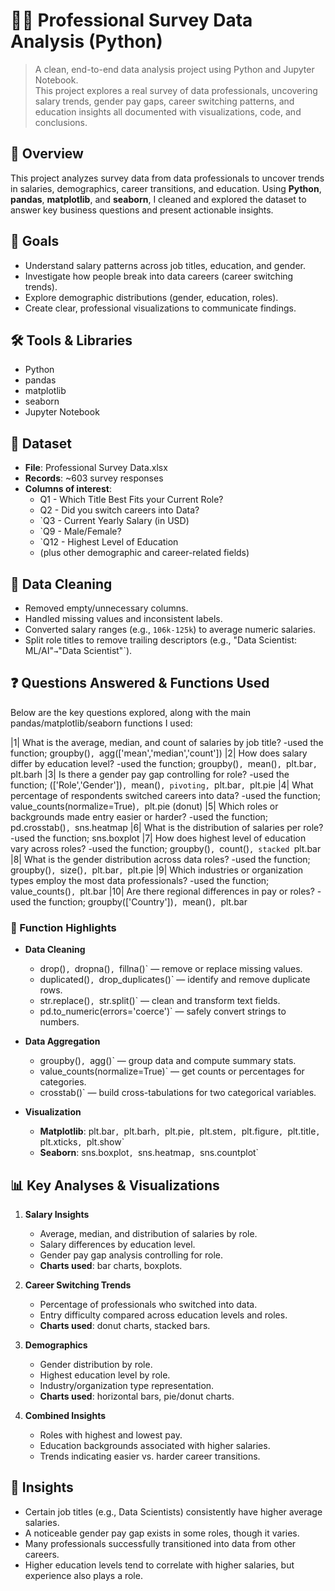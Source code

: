 # 🧑‍💻 Professional Survey Data Analysis (Python)

> A clean, end-to-end data analysis project using Python and Jupyter Notebook.  
> This project explores a real survey of data professionals, uncovering salary trends, gender pay gaps, career switching patterns, and education insights all documented with visualizations, code, and conclusions.


## 📄 Overview
This project analyzes survey data from data professionals to uncover trends in salaries, demographics, career transitions, and education. Using **Python**, **pandas**, **matplotlib**, and **seaborn**, I cleaned and explored the dataset to answer key business questions and present actionable insights.


## 🎯 Goals
- Understand salary patterns across job titles, education, and gender.
- Investigate how people break into data careers (career switching trends).
- Explore demographic distributions (gender, education, roles).
- Create clear, professional visualizations to communicate findings.



## 🛠️ Tools & Libraries
- Python 
- pandas
- matplotlib
- seaborn
- Jupyter Notebook



## 📂 Dataset
- **File**: Professional Survey Data.xlsx
- **Records**: ~603 survey responses
- **Columns of interest**:
  - Q1 - Which Title Best Fits your Current Role?
  - Q2 - Did you switch careers into Data?
  - `Q3 - Current Yearly Salary (in USD)
  - `Q9 - Male/Female?
  - `Q12 - Highest Level of Education
  - (plus other demographic and career-related fields)


## 🧹 Data Cleaning
- Removed empty/unnecessary columns.
- Handled missing values and inconsistent labels.
- Converted salary ranges (e.g., `106k-125k`) to average numeric salaries.
- Split role titles to remove trailing descriptors (e.g., "Data Scientist: ML/AI"` → `"Data Scientist"`).


## ❓ Questions Answered & Functions Used

Below are the key questions explored, along with the main pandas/matplotlib/seaborn functions I used:

|1|  What is the average, median, and count of salaries by job title? -used the function; groupby()`, `agg(['mean','median','count']) 
|2| How does salary differ by education level? -used the function; groupby()`, `mean()`, `plt.bar`, `plt.barh 
|3| Is there a gender pay gap controlling for role? -used the function; (['Role','Gender'])`, `mean()`, pivoting, `plt.bar`, `plt.pie 
|4| What percentage of respondents switched careers into data? -used the function; value_counts(normalize=True)`, `plt.pie (donut) 
|5| Which roles or backgrounds made entry easier or harder? -used the function; pd.crosstab()`, `sns.heatmap 
|6| What is the distribution of salaries per role?  -used the function; sns.boxplot 
|7| How does highest level of education vary across roles? -used the function; groupby()`, `count()`, stacked `plt.bar 
|8| What is the gender distribution across data roles? -used the function; groupby()`, `size()`, `plt.bar`, `plt.pie 
|9| Which industries or organization types employ the most data professionals? -used the function; value_counts()`, `plt.bar 
|10| Are there regional differences in pay or roles? -used the function; groupby(['Country'])`, `mean()`, `plt.bar

### 🧰 Function Highlights
- **Data Cleaning**
  - drop()`, `dropna()`, `fillna()` — remove or replace missing values.
  - duplicated()`, `drop_duplicates()` — identify and remove duplicate rows.
  - str.replace()`, `str.split()` — clean and transform text fields.
  - pd.to_numeric(errors='coerce')` — safely convert strings to numbers.

- **Data Aggregation**
  - groupby()`, `agg()` — group data and compute summary stats.
  - value_counts(normalize=True)` — get counts or percentages for categories.
  - crosstab()` — build cross-tabulations for two categorical variables.

- **Visualization**
  - **Matplotlib**: plt.bar`, `plt.barh`, `plt.pie`, `plt.stem`, `plt.figure`, `plt.title`, `plt.xticks`, `plt.show`
  - **Seaborn**: sns.boxplot`, `sns.heatmap`, `sns.countplot`


## 📊 Key Analyses & Visualizations
1. **Salary Insights**
   - Average, median, and distribution of salaries by role.
   - Salary differences by education level.
   - Gender pay gap analysis controlling for role.
   - **Charts used**: bar charts, boxplots.

2. **Career Switching Trends**
   - Percentage of professionals who switched into data.
   - Entry difficulty compared across education levels and roles.
   - **Charts used**: donut charts, stacked bars.

3. **Demographics**
   - Gender distribution by role.
   - Highest education level by role.
   - Industry/organization type representation.
   - **Charts used**: horizontal bars, pie/donut charts.

4. **Combined Insights**
   - Roles with highest and lowest pay.
   - Education backgrounds associated with higher salaries.
   - Trends indicating easier vs. harder career transitions.


## 🧠 Insights
- Certain job titles (e.g., Data Scientists) consistently have higher average salaries.
- A noticeable gender pay gap exists in some roles, though it varies.
- Many professionals successfully transitioned into data from other careers.
- Higher education levels tend to correlate with higher salaries, but experience also plays a role.




